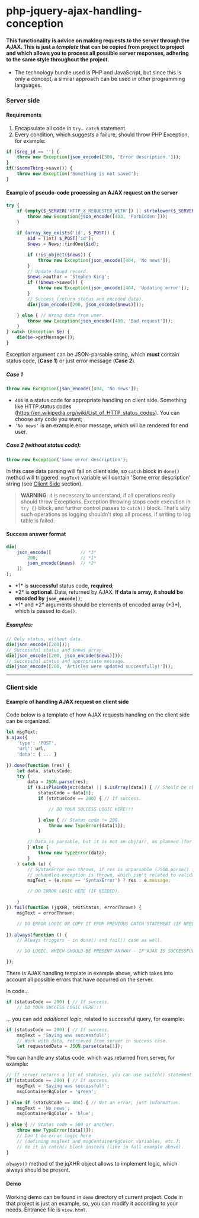 # php-jquery-ajax-handling-conception

#### This functionality is advice on making requests to the server through the AJAX. This is just a *template* that can be copied from project to project and which allows you to process all possible server responses, adhering to the same style throughout the project.

- The technology bundle used is PHP and JavaScript, but since this is only a concept, a similar approach can be used in other programming languages.

### Server side
#### Requirements
1. Encapsulate all code in `try… catch` statement.
2. Every condition, which suggests a failure, should throw PHP Exception, for example:

```php
if ($reg_id == '') {
	throw new Exception(json_encode([500, 'Error description.']));
}
if(!$someThing->save()) {
	throw new Exception('Something is not saved');
}
```
#### Example of pseudo-code processing an AJAX request on the server
```php
try {
	if (empty($_SERVER['HTTP_X_REQUESTED_WITH']) || strtolower($_SERVER['HTTP_X_REQUESTED_WITH']) != 'xmlhttprequest') {
        throw new Exception(json_encode([403, 'Forbidden']));
    }
    
	if (array_key_exists('id', $_POST)) {
		$id = (int) $_POST['id'];
		$news = News::findOne($id);

		if (!is_object($news)) {
			throw new Exception(json_encode([404, 'No news']);
		}
		// Update found record.
		$news->author = 'Stephen King';
		if (!$news->save()) {
			throw new Exception(json_encode([404, 'Updating error']);
		}
		// Success (return status and encoded data).
		die(json_encode([200, json_encode($news)]));

	} else { // Wrong data from user.
		throw new Exception(json_encode([400, 'Bad request']));
	}
} catch (Exception $e) {
	die($e->getMessage());
}
```
Exception argument can be JSON-parsable string, which **must** contain status code, (**Case 1**) or just
error message (**Case 2**).

##### Case 1

```php
throw new Exception(json_encode([404, 'No news']);
 ```

- `404` is a status code for appropriate handling on client side. Something like HTTP status codes
(https://en.wikipedia.org/wiki/List_of_HTTP_status_codes). You can choose any code you want;
- `'No news'` is an example error message, which will be rendered for end user.
    
##### Case 2 (without status code):

```php
throw new Exception('Some error description');
 ```
 
In this case data parsing will fail on client side, so `catch` block in `done()` method will triggered. `msgText` variable will contain 'Some error description' string (see [Client Side](#client-side) section).
 
> **WARNING**: it is necessary to understand, if all operations really should throw Exceptions. Exception throwing stops code execution in `try {}` block, and further control passes to `catch()` block. That's why such operations as logging shouldn't stop all process, if writing to log table is failed.

#### Success answer format

```php
die(
	json_encode([           // *3*
		200,                // *1*
		json_encode($news)  // *2*
	])
);
 ```

- \*1\* is **successful** status code, **required**;
- \*2\* is **optional**. Data, returned by AJAX. **If data is array, it should be encoded by `json_encode()`**;
- \*1\* and \*2\* arguments should be elements of encoded array (\*3\*), which is passed to `die()`.

##### Examples:
```php
// Only status, without data.
die(json_encode([200]));
// Successful status and $news array.
die(json_encode([200, json_encode($news)]));
// Successful status and appropriate message.
die(json_encode([200, 'Articles were updated successfully!']));
 ```
 
----
### Client side

#### Example of handling AJAX request on client side
Code below is a template of how AJAX requests handling on the client side can be organized.

```javascript
let msgText;
$.ajax({
	'type': 'POST',
	'url': url,
	'data': { ... }
	
}).done(function (res) {
	let data, statusCode;
	try {
		data = JSON.parse(res);
		if ($.isPlainObject(data) || $.isArray(data)) { // Should be object (or arr).
			statusCode = data[0];
			if (statusCode == 200) { // If success.

				// DO YOUR SUCCESS LOGIC HERE!!!

			} else { // Status code != 200.
				throw new TypeError(data[1]);
			}

		// Data is parsable, but it is not an obj/arr, as planned (for ex., '"foo"', 'true', 'null'). 
		} else {
			throw new TypeError(data);
		}
	} catch (e) {
		// SyntaxError exc throws, if res is unparsable (JSON.parse() failed):
		// unhandled exception is thrown, which isn't related to validation (for ex., UnknownPropertyException).
		msgText = (e.name == 'SyntaxError') ? res : e.message;

		// DO ERROR LOGIC HERE (IF NEEDED).

	}
}).fail(function (jqXHR, textStatus, errorThrown) {    
	msgText = errorThrown;

	// DO ERROR LOGIC OR COPY IT FROM PREVIOUS CATCH STATEMENT (IF NEEDED).
    
}).always(function () {
	// Always triggers - in done() and fail() case as well.

	// DO LOGIC, WHICH SHOULD BE PRESENT ANYWAY - IF AJAX IS SUCCESSFUL OR FAILED (IF NEEDED).

});
 ```

There is AJAX handling template in example above, which takes into account all possible errors
that have occurred on the server.

In code...
```javascript
if (statusCode == 200) { // If success.
	// DO YOUR SUCCESS LOGIC HERE!!!
```
... you can add *additional logic*, related to successful query, for example:
```javascript
if (statusCode == 200) { // If success.
	msgText = 'Saving was successful!';
	// Work with data, retrieved from server in success case.
	let requestedData = JSON.parse(data[1]);
```
You can handle any status code, which was returned from server, for example:
```javascript
// If server returns a lot of statuses, you can use switch() statement.
if (statusCode == 200) { // If success.
	msgText = 'Saving was successful!';
	msgContainerBgColor = 'green';
	
} else if (statusCode == 404) { // Not an error, just information.
	msgText = 'No news';
	msgContainerBgColor = 'blue';
	
} else { // Status code = 500 or another.
	throw new TypeError(data[1]);
	// Don't do error logic here
	// (defining msgText and msgContainerBgColor variables, etc.);
	// do it in catch() block instead (like in full example above).
}
```
`always()` method of the jqXHR object allows to implement logic, which always should be present.

#### Demo
Working demo can be found in `demo` directory of current project. Code in that project is just an example, so, you can modify it according to your needs.
Entrance file is `view.html`.